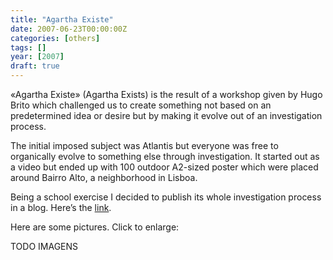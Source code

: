 ```yaml
---
title: "Agartha Existe"
date: 2007-06-23T00:00:00Z
categories: [others]
tags: []
year: [2007]
draft: true
---
```


«Agartha Existe» (Agartha Exists) is the result of a workshop given by Hugo Brito which challenged us to create something not based on an predetermined idea or desire but by making it evolve out of an investigation process.
<!--more-->

The initial imposed subject was Atlantis but everyone was free to organically evolve to something else through investigation. It started out as a video but ended up with 100 outdoor A2-sized poster which were placed around Bairro Alto, a neighborhood in Lisboa.

Being a school exercise I decided to publish its whole investigation process in a blog. Here’s the [link][1].

Here are some pictures. Click to enlarge:

TODO IMAGENS

[1]: http://portasdeagartha.blogspot.com
